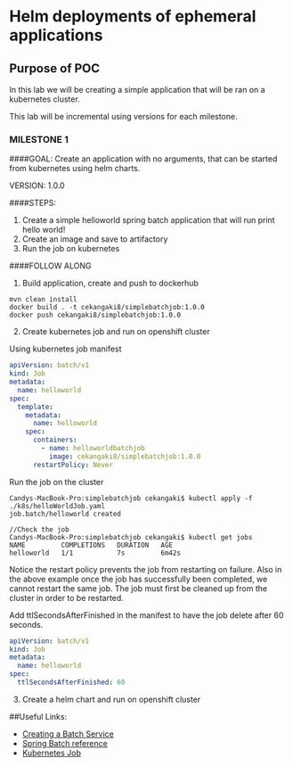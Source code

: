 # Helm deployments of ephemeral applications

## Purpose of POC

In this lab we will be creating a simple application that will be ran on a kubernetes cluster.

This lab will be incremental using versions for each milestone.

### MILESTONE 1

####GOAL:
Create an application with no arguments, that can be started from kubernetes using helm charts.

VERSION: 1.0.0

####STEPS:
1. Create a simple helloworld spring batch application that will run print hello world!
2. Create an image and save to artifactory
3. Run the job on kubernetes

####FOLLOW ALONG
1. Build application, create and push to dockerhub
```
mvn clean install
docker build . -t cekangaki8/simplebatchjob:1.0.0
docker push cekangaki8/simplebatchjob:1.0.0
```
2. Create kubernetes job and run on openshift cluster  

Using kubernetes job manifest
```yaml
apiVersion: batch/v1
kind: Job
metadata:
  name: helloworld
spec:
  template:
    metadata:
      name: helloworld
    spec:
      containers:
        - name: helloworldbatchjob
          image: cekangaki8/simplebatchjob:1.0.0
      restartPolicy: Never
```
Run the job on the cluster
```
Candys-MacBook-Pro:simplebatchjob cekangaki$ kubectl apply -f ./k8s/helloWorldJob.yaml 
job.batch/helloworld created

//Check the job
Candys-MacBook-Pro:simplebatchjob cekangaki$ kubectl get jobs
NAME         COMPLETIONS   DURATION   AGE
helloworld   1/1           7s         6m42s

```

Notice the restart policy prevents the job from restarting on failure. 
Also in the above example once the job has successfully been completed, we 
cannot restart the same job. The job must first be cleaned up from the 
cluster in order to be restarted.

Add ttlSecondsAfterFinished in the manifest to have the job delete after 60 seconds.
``` yaml
apiVersion: batch/v1
kind: Job
metadata:
  name: helloworld
spec:
  ttlSecondsAfterFinished: 60
```

3. Create a helm chart and run on openshift cluster


##Useful Links:
* [Creating a Batch Service](https://spring.io/guides/gs/batch-processing/)
* [Spring Batch reference](https://docs.spring.io/spring-batch/docs/current/reference/html/)
* [Kubernetes Job](https://kubernetes.io/docs/concepts/workloads/controllers/job/)
